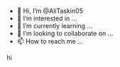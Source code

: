 - 👋 Hi, I’m @AliTaskin05
- 👀 I’m interested in ...
- 🌱 I’m currently learning ...
- 💞️ I’m looking to collaborate on ...
- 📫 How to reach me ...

<!---
AliTaskin05/AliTaskin05 is a ✨ special ✨ repository because its `README.md` (this file) appears on your GitHub profile.
You can click the Preview link to take a look at your changes.
--->hi


